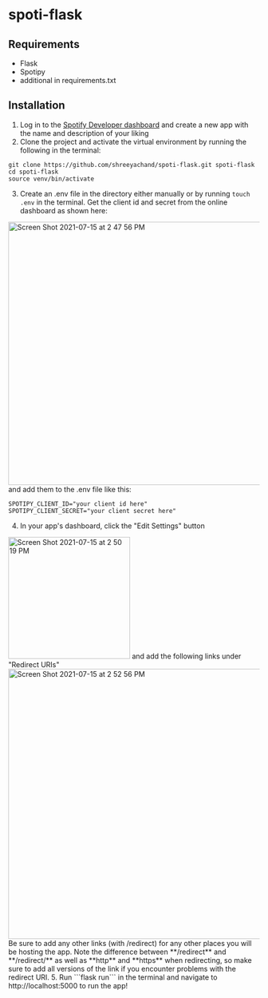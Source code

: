# spoti-flask


## Requirements
- Flask
- Spotipy
- additional in requirements.txt

## Installation
1. Log in to the [Spotify Developer dashboard](https://developer.spotify.com/dashboard/applications) and create a new app with the name and description of your liking
2. Clone the project and activate the virtual environment by running the following in the terminal:
```
git clone https://github.com/shreeyachand/spoti-flask.git spoti-flask
cd spoti-flask
source venv/bin/activate
```

3. Create an .env file in the directory either manually or by running ```touch .env``` in the terminal. Get the client id and secret from the online dashboard as shown here:
<img width="527" alt="Screen Shot 2021-07-15 at 2 47 56 PM" src="https://user-images.githubusercontent.com/76849512/125841169-80d21bc9-010b-43bf-9844-cd33ef85ee1f.png"> 
and add them to the .env file like this:

```
SPOTIPY_CLIENT_ID="your client id here"
SPOTIPY_CLIENT_SECRET="your client secret here"
```
4. In your app's dashboard, click the "Edit Settings" button
<img width="244" alt="Screen Shot 2021-07-15 at 2 50 19 PM" src="https://user-images.githubusercontent.com/76849512/125841477-0211e73c-a3f2-4016-8752-420717d89f58.png">
and add the following links under "Redirect URIs"
<img width="541" alt="Screen Shot 2021-07-15 at 2 52 56 PM" src="https://user-images.githubusercontent.com/76849512/125841766-a60a925f-bb37-4f00-a634-27050e212722.png"> 
Be sure to add any other links (with /redirect) for any other places you will be hosting the app. Note the difference between **/redirect** and **/redirect/** as well as **http** and **https** when redirecting, so make sure to add all versions of the link if you encounter problems with the redirect URI.
5. Run ```flask run``` in the terminal and navigate to http://localhost:5000 to run the app!
